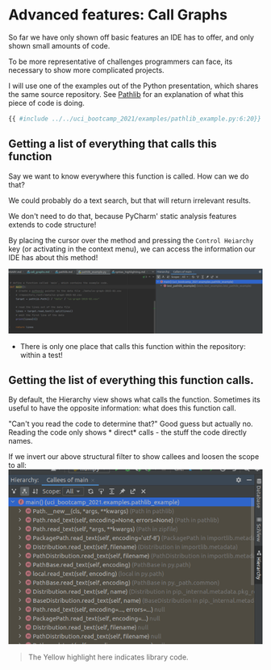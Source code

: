 # Advanced features: Call Graphs

So far we have only shown off basic features an IDE has to offer, and only shown small amounts of code.

To be more representative of challenges programmers can face, its necessary to show more complicated
projects.

I will use one of the examples out of the Python presentation, which shares the same source repository.
See [Pathlib](../python/pathlib.md) for an explanation of what this piece of code is doing.

```python
{{ #include ../../uci_bootcamp_2021/examples/pathlib_example.py:6:20}}
```

## Getting a list of everything that calls this function

Say we want to know everywhere this function is called. How can we do that?

We could probably do a text search, but that will return irrelevant results.

We don't need to do that, because PyCharm' static analysis features extends to code structure!

By placing the cursor over the method and pressing the `Control Heiarchy` key (or activating in the
context menu), we can access the information our IDE has about this method!

![caller_example.png](caller_example.png)
 - There is only one place that calls this function within the repository: within a test!
## Getting the list of everything this function calls.

By default, the Hierarchy view shows what calls the function. Sometimes its useful to have the opposite
information: what does this function call.

"Can't you read the code to determine that?" Good guess but actually no. Reading the code only shows *
direct* calls - the stuff the code directly names.

If we invert our above structural filter to show callees and loosen the scope to all:
![calle_example.png](calle_example.png)
> The Yellow highlight here indicates library code.